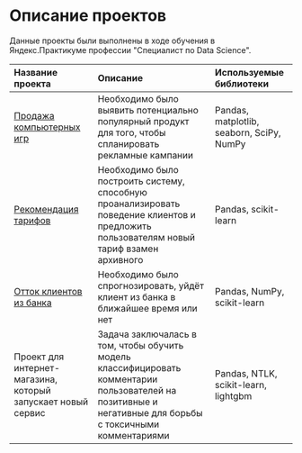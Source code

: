 # Описание проектов

Данные проекты были выполнены в ходе обучения в Яндекс.Практикуме профессии "Специалист по Data Science".

| Название проекта         | Описание                                        | Используемые библиотеки     |
| :----------------------- | :-----------------------------------------------|:--------------------------- |
| [Продажа компьютерных игр](https://github.com/BaranBayan/DS-projects-2021/tree/main/Games) | Необходимо было выявить потенциально популярный продукт для того, чтобы спланировать рекламные кампании | Pandas, matplotlib, seaborn, SciPy, NumPy |
| [Рекомендация тарифов](https://github.com/BaranBayan/DS-projects-2021/tree/main/Provider)     | Необходимо было построить систему, способную проанализировать поведение клиентов и предложить пользователям новый тариф взамен архивного   | Pandas, scikit-learn |
| [Отток клиентов из банка](https://github.com/BaranBayan/DS-projects-2021/tree/main/Bank)  | Необходимо было спрогнозировать, уйдёт клиент из банка в ближайшее время или нет | Pandas, NumPy, scikit-learn |
| Проект для интернет-магазина, который запускает новый сервис | Задача заключалась в том, чтобы обучить модель классифицировать комментарии пользователей на позитивные и негативные для борьбы с токсичными комментариями | Pandas, NTLK, scikit-learn, lightgbm |
